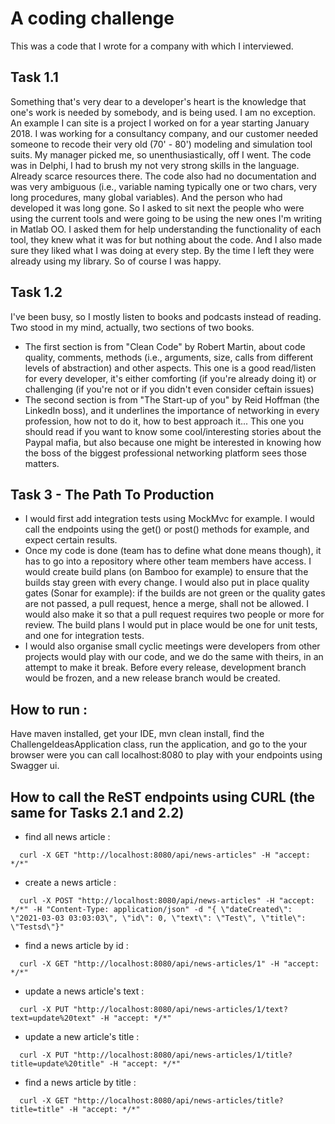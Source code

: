 # A coding challenge
This was a code that I wrote for a company with which I interviewed.

## Task 1.1

Something that's very dear to a developer's heart is the knowledge that one's work is needed by somebody, and is being used. I am no exception. An example I can site is a project I
worked on for a year starting January 2018. I was working for a consultancy company, and our customer needed someone to recode their very old (70' - 80') modeling and simulation
tool suits. My manager picked me, so unenthusiastically, off I went. The code was in Delphi, I had to brush my not very strong skills in the language. Already scarce resources
there. The code also had no documentation and was very ambiguous (i.e., variable naming typically one or two chars, very long procedures, many global variables). And the person who
had developed it was long gone. So I asked to sit next the people who were using the current tools and were going to be using the new ones I'm writing in Matlab OO. I asked them
for help understanding the functionality of each tool, they knew what it was for but nothing about the code. And I also made sure they liked what I was doing at every step. By the
time I left they were already using my library. So of course I was happy.

## Task 1.2

I've been busy, so I mostly listen to books and podcasts instead of reading. Two stood in my mind, actually, two sections of two books.

- The first section is from "Clean Code" by Robert Martin, about code quality, comments, methods (i.e., arguments, size, calls from different levels of abstraction)
  and other aspects. This one is a good read/listen for every developer, it's either comforting (if you're already doing it) or challenging (if you're not or if you didn't even
  consider ceftain issues)
- The second section is from "The Start-up of you" by Reid Hoffman (the LinkedIn boss), and it underlines the importance of networking in every profession, how not to do it, how to
  best approach it... This one you should read if you want to know some cool/interesting stories about the Paypal mafia, but also because one might be interested in knowing how the
  boss of the biggest professional networking platform sees those matters.

## Task 3 - The Path To Production

- I would first add integration tests using MockMvc for example. 
I would call the endpoints using the get() or post() methods for example, and expect certain results.
- Once my code is done (team has to define what done means though), it has to go into a repository where other team members have access. 
I would create build plans (on Bamboo for example) to ensure that the builds stay green with every change. 
I would also put in place quality gates (Sonar for example):
if the builds are not green or the quality gates are not passed, a pull request, hence a merge, shall not be allowed. I would also make it so that a pull request requires two
people or more for review. The build plans I would put in place would be one for unit tests, and one for integration tests. 
- I would also organise small cyclic meetings were developers from other projects would play with our code, and we do the same with theirs, in an attempt to make it break. Before every release, development branch would be frozen,
and a new release branch would be created.

## How to run :

Have maven installed, get your IDE, mvn clean install, find the ChallengeIdeasApplication class, run the application, and go to the your browser were you can call localhost:8080 to
play with your endpoints using Swagger ui.

## How to call the ReST endpoints using CURL (the same for Tasks 2.1 and 2.2)

- find all news article :

```
  curl -X GET "http://localhost:8080/api/news-articles" -H "accept: */*"
```

- create a news article :

```
  curl -X POST "http://localhost:8080/api/news-articles" -H "accept: */*" -H "Content-Type: application/json" -d "{ \"dateCreated\": \"2021-03-03 03:03:03\", \"id\": 0, \"text\": \"Test\", \"title\": \"Testsd\"}"
```

- find a news article by id :

```
  curl -X GET "http://localhost:8080/api/news-articles/1" -H "accept: */*"
```

- update a news article's text :

```
  curl -X PUT "http://localhost:8080/api/news-articles/1/text?text=update%20text" -H "accept: */*"
```

- update a new article's title :

```
  curl -X PUT "http://localhost:8080/api/news-articles/1/title?title=update%20title" -H "accept: */*"
```

- find a news article by title :

```
  curl -X GET "http://localhost:8080/api/news-articles/title?title=title" -H "accept: */*"
```

